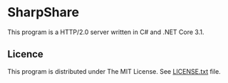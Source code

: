# SharpShare

This program is a HTTP/2.0 server written in C# and .NET Core 3.1.

## Licence
This program is distributed under The MIT License. See [LICENSE.txt](LICENSE.txt) file.

